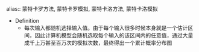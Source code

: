 alias:: 蒙特卡罗方法, 蒙特卡罗模拟, 蒙特卡洛方法, 蒙特卡洛模拟

- Definition
	- 每次输入都随机选择输入值。由于每个输入很多时候本身就是一个估计区间，因此计算机模型会随机选取每个输入的该区间内的任意值，通过大量成千上万甚至百万次的模拟次数，最终得出一个累计概率分布图